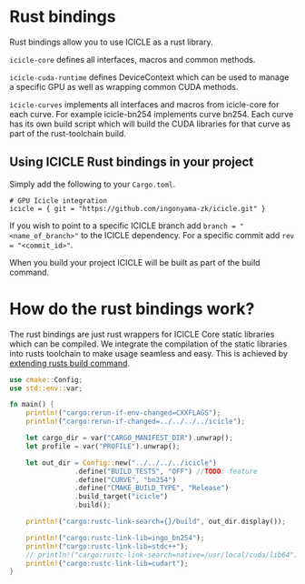 # Rust bindings

Rust bindings allow you to use ICICLE as a rust library.

`icicle-core` defines all interfaces, macros and common methods.

`icicle-cuda-runtime` defines DeviceContext which can be used to manage a specific GPU as well as wrapping common CUDA methods.

`icicle-curves` implements all interfaces and macros from icicle-core for each curve. For example icicle-bn254 implements curve bn254. Each curve has its own build script which will build the CUDA libraries for that curve as part of the rust-toolchain build.

## Using ICICLE Rust bindings in your project

Simply add the following to your `Cargo.toml`.

```
# GPU Icicle integration
icicle = { git = "https://github.com/ingonyama-zk/icicle.git" }
```

If you wish to point to a specific ICICLE branch add `branch = "<name_of_branch>"` to the ICICLE dependency.
For a specific commit add `rev = "<commit_id>"`.

When you build your project ICICLE will be built as part of the build command.


# How do the rust bindings work?

The rust bindings are just rust wrappers for ICICLE Core static libraries which can be compiled. We integrate the compilation of the static libraries into rusts toolchain to make usage seamless and easy. This is achieved by [extending rusts build command](https://github.com/ingonyama-zk/icicle/blob/main/wrappers/rust/icicle-curves/icicle-bn254/build.rs).


```rust
use cmake::Config;
use std::env::var;

fn main() {
    println!("cargo:rerun-if-env-changed=CXXFLAGS");
    println!("cargo:rerun-if-changed=../../../../icicle");

    let cargo_dir = var("CARGO_MANIFEST_DIR").unwrap();
    let profile = var("PROFILE").unwrap();

    let out_dir = Config::new("../../../../icicle")
                .define("BUILD_TESTS", "OFF") //TODO: feature
                .define("CURVE", "bn254")
                .define("CMAKE_BUILD_TYPE", "Release")
                .build_target("icicle")
                .build();

    println!("cargo:rustc-link-search={}/build", out_dir.display());

    println!("cargo:rustc-link-lib=ingo_bn254");
    println!("cargo:rustc-link-lib=stdc++");
    // println!("cargo:rustc-link-search=native=/usr/local/cuda/lib64");
    println!("cargo:rustc-link-lib=cudart");
}
```
